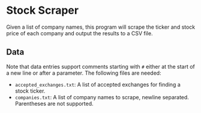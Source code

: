 # Stock Scraper

Given a list of company names, this program will scrape the ticker and stock price of each company and output the results to a CSV file.

## Data

Note that data entries support comments starting with ``#`` either at the start of a new line or after a parameter. The following files are needed:

- ``accepted_exchanges.txt``: A list of accepted exchanges for finding a stock ticker.
- ``companies.txt``: A list of company names to scrape, newline separated. Parentheses are not supported.